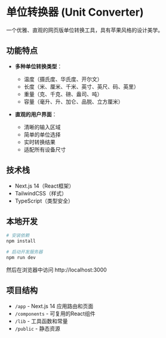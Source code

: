 # 单位转换器 (Unit Converter)

一个优雅、直观的网页版单位转换工具，具有苹果风格的设计美学。

## 功能特点

- **多种单位转换类型**：
  - 温度（摄氏度、华氏度、开尔文）
  - 长度（米、厘米、千米、英寸、英尺、码、英里）
  - 重量（克、千克、磅、盎司、吨）
  - 容量（毫升、升、加仑、品脱、立方厘米）

- **直观的用户界面**：
  - 清晰的输入区域
  - 简单的单位选择
  - 实时转换结果
  - 适配所有设备尺寸

## 技术栈

- Next.js 14（React框架）
- TailwindCSS（样式）
- TypeScript（类型安全）

## 本地开发

```bash
# 安装依赖
npm install

# 启动开发服务器
npm run dev
```

然后在浏览器中访问 http://localhost:3000

## 项目结构

- `/app` - Next.js 14 应用路由和页面
- `/components` - 可复用的React组件
- `/lib` - 工具函数和常量
- `/public` - 静态资源 